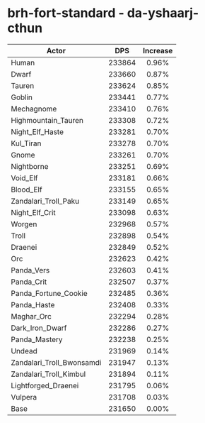 # brh-fort-standard - da-yshaarj-cthun
| Actor | DPS | Increase |
|---|:---:|:---:|
|Human|233864|0.96%|
|Dwarf|233660|0.87%|
|Tauren|233624|0.85%|
|Goblin|233441|0.77%|
|Mechagnome|233410|0.76%|
|Highmountain_Tauren|233308|0.72%|
|Night_Elf_Haste|233281|0.70%|
|Kul_Tiran|233278|0.70%|
|Gnome|233261|0.70%|
|Nightborne|233251|0.69%|
|Void_Elf|233181|0.66%|
|Blood_Elf|233155|0.65%|
|Zandalari_Troll_Paku|233149|0.65%|
|Night_Elf_Crit|233098|0.63%|
|Worgen|232968|0.57%|
|Troll|232898|0.54%|
|Draenei|232849|0.52%|
|Orc|232623|0.42%|
|Panda_Vers|232603|0.41%|
|Panda_Crit|232507|0.37%|
|Panda_Fortune_Cookie|232485|0.36%|
|Panda_Haste|232408|0.33%|
|Maghar_Orc|232294|0.28%|
|Dark_Iron_Dwarf|232286|0.27%|
|Panda_Mastery|232238|0.25%|
|Undead|231969|0.14%|
|Zandalari_Troll_Bwonsamdi|231947|0.13%|
|Zandalari_Troll_Kimbul|231894|0.11%|
|Lightforged_Draenei|231795|0.06%|
|Vulpera|231708|0.03%|
|Base|231650|0.00%|
